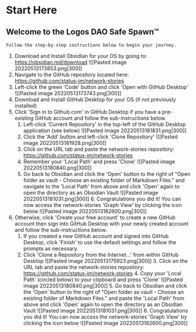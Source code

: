 # Start Here
## Welcome to the Logos DAO Safe Spawn™
	Follow the step-by-step instructions below to begin your journey.
	
1. Download and Install Obsidian for your OS by going to: https://obsidian.md/download
   ![[Pasted image 20220513173853.png|300]]
2. Navigate to the GitHub repository located here: https://github.com/status-im/network-stories
3. Left-click the green 'Code' button and click 'Open with GitHub Desktop'
   ![[Pasted image 20220513173743.png|300]]
4. Download and Install GitHub Desktop for your OS (if not previously installed)
5. Click 'Sign in to Github.com' in GitHub Desktop if you have a pre-existing GitHub account and follow the sub-instructions below.
	1. Left-click 'Current Repository' in the top-left of the GitHub Desktop application (see below)
	   ![[Pasted image 20220513181831.png|300]]
	2. Click the 'Add' button and left-click 'Clone Repository' 
	   ![[Pasted image 20220513181928.png|300]]
	3. Click on the URL tab and paste the network-stories repository: https://github.com/status-im/network-stories
	4. Remember your 'Local Path' and press 'Clone'
	   ![[Pasted image 20220513180840.png|300]]
	5. Go back to Obsidian and click the 'Open' button to the right of "Open folder as vault - Choose an existing folder of Markdown Files." and navigate to the 'Local Path' from above and click 'Open' again to open the directory as an Obsidian Vault
				![[Pasted image 20220513181031.png|300]]
		6. Congratulations you did it! You can now access the network-stories 'Graph View' by clicking the icon below
		   ![[Pasted image 20220513182600.png|300]]
1. Otherwise, click 'Create your free account' to create a new GitHub account then sign into GitHub Desktop with your newly created account and follow the sub-instructions below.
	1. If you created a new GitHub account and signed into GitHub Desktop, click 'Finish' to use the default settings and follow the prompts as necessary.
	2. Click 'Clone a Repository from the Internet...' from within GitHub Desktop
	   ![[Pasted image 20220513175923.png|300]] 
	   3. Click on the URL tab and paste the network-stories repository: https://github.com/status-im/network-stories
	   4. Copy your 'Local Path' (circled below) to your clipboard and press 'Clone'
			![[Pasted image 20220513180840.png|300]]
			5. Go back to Obsidian and click the 'Open' button to the right of "Open folder as vault - Choose an existing folder of Markdown Files." and paste the 'Local Path' from above and click 'Open' again to open the directory as an Obsidian Vault
				![[Pasted image 20220513181031.png|300]]
				6. Congratulations you did it! You can now access the network-stories 'Graph View' by clicking the icon below
		   ![[Pasted image 20220513182600.png|300]]

